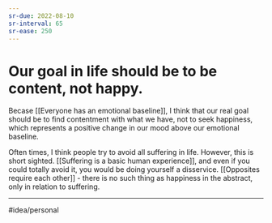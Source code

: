```yaml
---
sr-due: 2022-08-10
sr-interval: 65
sr-ease: 250
---
```

# Our goal in life should be to be content, not happy.
Becase [[Everyone has an emotional baseline]], I think that our real goal should be to find contentment with what we have, not to seek happiness, which represents a positive change in our mood above our emotional baseline. 

Often times, I think people try to avoid all suffering in life. However, this is short sighted. [[Suffering is a basic human experience]], and even if you could totally avoid it, you would be doing yourself a disservice. [[Opposites require each other]] - there is no such thing as happiness in the abstract, only in relation to suffering. 

---
#idea/personal
